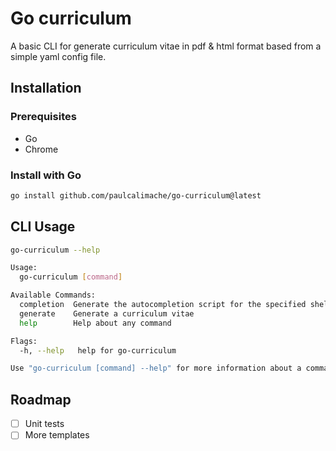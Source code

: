 # Go curriculum
A basic CLI for generate curriculum vitae in pdf &amp; html format based from a simple yaml config file.

## Installation

### Prerequisites

- Go
- Chrome

### Install with Go

```bash
go install github.com/paulcalimache/go-curriculum@latest
```

## CLI Usage

```bash
go-curriculum --help

Usage:
  go-curriculum [command]

Available Commands:
  completion  Generate the autocompletion script for the specified shell
  generate    Generate a curriculum vitae
  help        Help about any command

Flags:
  -h, --help   help for go-curriculum

Use "go-curriculum [command] --help" for more information about a command.
```

## Roadmap

- [ ] Unit tests
- [ ] More templates